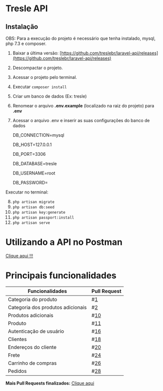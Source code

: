
Tresle API
==============


Instalação
----------

OBS: Para a execução do projeto é necessário que tenha instalado, mysql, php 7.3 e composer. 

 1) Baixar a última versão: [https://github.com/treslebr/laravel-api/releases](https://github.com/treslebr/laravel-api/releases)
 2) Descompactar o projeto.
 3) Acessar o projeto pelo terminal. 
 4) Executar `composer install`
 5) Criar um banco de dados (Ex: tresle)
 6) Renomear o arquivo **.env.example** (localizado na raiz do projeto) para **.env**
 7) Acessar o arquivo .env e inserir as suas configurações do banco de dados 
 

    DB_CONNECTION=mysql
    
    DB_HOST=127.0.0.1
    
    DB_PORT=3306
    
    DB_DATABASE=tresle
    
    DB_USERNAME=root
    
    DB_PASSWORD=

Executar no terminal:

8) `php artisan migrate`
9) `php artisan db:seed`
10) `php artisan key:generate`
11) `php artisan passport:install`
12) `php artisan serve`

Utilizando a API no Postman
=============

[Clique aqui !!!](https://github.com/treslebr/postman)

Principais funcionalidades
=============
| Funcionalidades       | Pull Request |
|-----------------------|--------------|
| Categoria do produto     |#[1](https://github.com/treslebr/laravel-api/pull/1)              |
| Categoria dos produtos adicionais   | #[2](https://github.com/treslebr/laravel-api/pull/2)          |
| Produtos adicionais       | #[10](https://github.com/treslebr/laravel-api/pull/10)          |
| Produto | #[11](https://github.com/treslebr/laravel-api/pull/11)           |
| Autenticação de usuário  | #[16](https://github.com/treslebr/laravel-api/pull/16)          |
| Clientes   | #[18](https://github.com/treslebr/laravel-api/pull/18)          |
| Endereços do cliente                 | #[20](https://github.com/treslebr/laravel-api/pull/20)          |
| Frete                 | #[24](https://github.com/treslebr/laravel-api/pull/24)          |
| Carrinho de compras                 | #[26](https://github.com/treslebr/laravel-api/pull/26)          |
| Pedidos                 | #[28](https://github.com/treslebr/laravel-api/pull/28)          |

**Mais Pull Requests finalizados:**  [Clique aqui](https://github.com/treslebr/laravel-api/pulls?q=is%3Apr+is%3Aclosed)
